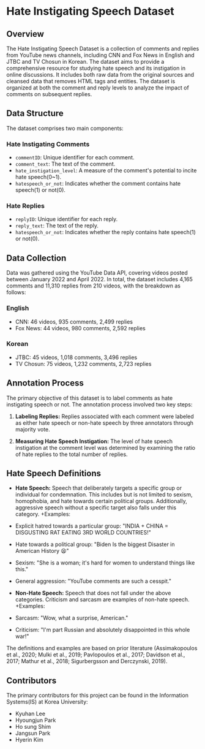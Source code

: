 # Hate Instigating Speech Dataset

## Overview
The Hate Instigating Speech Dataset is a collection of comments and replies from YouTube news channels, including CNN and Fox News in English and JTBC and TV Chosun in Korean. The dataset aims to provide a comprehensive resource for studying hate speech and its instigation in online discussions. It includes both raw data from the original sources and cleansed data that removes HTML tags and entities. The dataset is organized at both the comment and reply levels to analyze the impact of comments on subsequent replies. 

## Data Structure
The dataset comprises two main components:

### Hate Instigating Comments
- `commentID`: Unique identifier for each comment.
- `comment_text`: The text of the comment.
- `hate_instigation_level`: A measure of the comment's potential to incite hate speech(0~1).
- `hatespeech_or_not`: Indicates whether the comment contains hate speech(1) or not(0).

### Hate Replies
- `replyID`: Unique identifier for each reply.
- `reply_text`: The text of the reply.
- `hatespeech_or_not`: Indicates whether the reply contains hate speech(1) or not(0).

## Data Collection

Data was gathered using the YouTube Data API, covering videos posted between January 2022 and April 2022. In total, the dataset includes 4,165 comments and 11,310 replies from 210 videos, with the breakdown as follows:

### English

- CNN: 46 videos, 935 comments, 2,499 replies
- Fox News: 44 videos, 980 comments, 2,592 replies

### Korean

- JTBC: 45 videos, 1,018 comments, 3,496 replies
- TV Chosun: 75 videos, 1,232 comments, 2,723 replies

## Annotation Process
The primary objective of this dataset is to label comments as hate instigating speech or not. The annotation process involved two key steps:

1. **Labeling Replies:** Replies associated with each comment were labeled as either hate speech or non-hate speech by three annotators through majority vote.

2. **Measuring Hate Speech Instigation:** The level of hate speech instigation at the comment level was determined by examining the ratio of hate replies to the total number of replies.

## Hate Speech Definitions

- **Hate Speech:** Speech that deliberately targets a specific group or individual for condemnation. This includes but is not limited to sexism, homophobia, and hate towards certain political groups. Additionally, aggressive speech without a specific target also falls under this category.
+Examples:
- Explicit hatred towards a particular group: "INDIA + CHINA = DISGUSTING RAT EATING 3RD WORLD COUNTRIES!"
- Hate towards a political group: "Biden Is the biggest Disaster in American History 😫"
- Sexism: "She is a woman; it's hard for women to understand things like this."
- General aggression: "YouTube comments are such a cesspit."

- **Non-Hate Speech:** Speech that does not fall under the above categories. Criticism and sarcasm are examples of non-hate speech.
+Examples:
- Sarcasm: "Wow, what a surprise, American."
- Criticism: "I'm part Russian and absolutely disappointed in this whole war!"

The definitions and examples are based on prior literature (Assimakopoulos et al., 2020; Mulki et al., 2019; Pavlopoulos et al., 2017; Davidson et al., 2017; Mathur et al., 2018; Sigurbergsson and Derczynski, 2019).

## Contributors
The primary contributors for this project can be found in the Information Systems(IS) at Korea University:

- Kyuhan Lee
- Hyoungjun Park
- Ho sung Shim
- Jangsun Park
- Hyerin Kim
